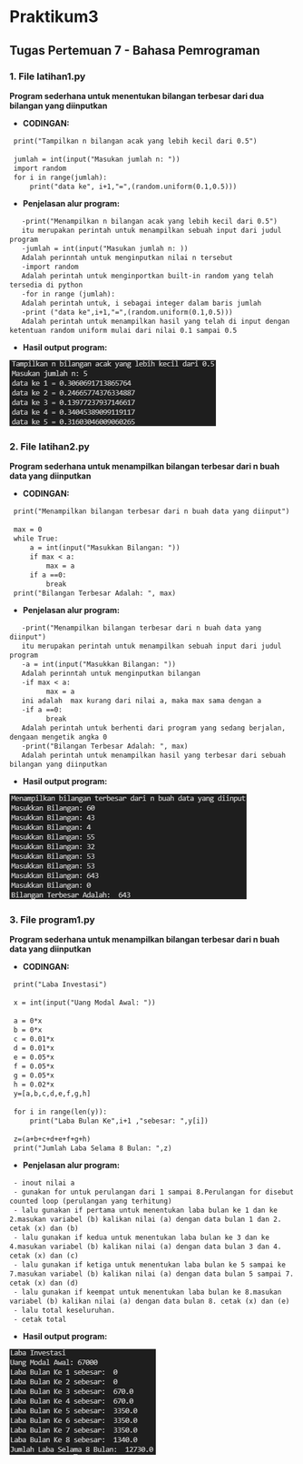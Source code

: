 # Praktikum3
## Tugas Pertemuan 7 - Bahasa Pemrograman

### 1. File latihan1.py
**Program sederhana untuk menentukan bilangan terbesar dari dua bilangan yang diinputkan**

* **CODINGAN:**
```
 print("Tampilkan n bilangan acak yang lebih kecil dari 0.5")

 jumlah = int(input("Masukan jumlah n: "))
 import random
 for i in range(jumlah):
     print("data ke", i+1,"=",(random.uniform(0.1,0.5)))
```

* **Penjelasan alur program:**
```
   -print("Menampilkan n bilangan acak yang lebih kecil dari 0.5") 
   itu merupakan perintah untuk menampilkan sebuah input dari judul program
   -jumlah = int(input("Masukan jumlah n: )) 
   Adalah perinntah untuk menginputkan nilai n tersebut
   -import random
   Adalah perintah untuk menginportkan built-in random yang telah tersedia di python
   -for in range (jumlah): 
   Adalah perintah untuk, i sebagai integer dalam baris jumlah
   -print ("data ke",i+1,"=",(random.uniform(0.1,0.5))) 
   Adalah perintah untuk menampilkan hasil yang telah di input dengan ketentuan random uniform mulai dari nilai 0.1 sampai 0.5
```

* **Hasil output program:**

![Gambar 1](screenshoot/ss1.png)

### 2. File latihan2.py
**Program sederhana untuk menampilkan bilangan terbesar dari n buah data yang diinputkan**

* **CODINGAN:**
```
 print("Menampilkan bilangan terbesar dari n buah data yang diinput")

 max = 0
 while True:
     a = int(input("Masukkan Bilangan: "))
     if max < a:
         max = a
     if a ==0:
         break
 print("Bilangan Terbesar Adalah: ", max)
 ```

 * **Penjelasan alur program:**
```
   -print("Menampilkan bilangan terbesar dari n buah data yang diinput") 
   itu merupakan perintah untuk menampilkan sebuah input dari judul program
   -a = int(input("Masukkan Bilangan: "))
   Adalah perinntah untuk menginputkan bilangan
   -if max < a:
         max = a
   ini adalah  max kurang dari nilai a, maka max sama dengan a
   -if a ==0:
         break 
   Adalah perintah untuk berhenti dari program yang sedang berjalan, dengaan mengetik angka 0
   -print("Bilangan Terbesar Adalah: ", max)
   Adalah perintah untuk menampilkan hasil yang terbesar dari sebuah bilangan yang diinputkan
```

* **Hasil output program:**

![Gambar 2](screenshoot/ss2.png)

### 3. File program1.py
**Program sederhana untuk menampilkan bilangan terbesar dari n buah data yang diinputkan**

* **CODINGAN:**
```
 print("Laba Investasi")

 x = int(input("Uang Modal Awal: "))

 a = 0*x
 b = 0*x
 c = 0.01*x
 d = 0.01*x
 e = 0.05*x
 f = 0.05*x
 g = 0.05*x
 h = 0.02*x
 y=[a,b,c,d,e,f,g,h]

 for i in range(len(y)):
     print("Laba Bulan Ke",i+1 ,"sebesar: ",y[i])

 z=(a+b+c+d+e+f+g+h)
 print("Jumlah Laba Selama 8 Bulan: ",z)
 ```

 * **Penjelasan alur program:**
```
 - inout nilai a
 - gunakan for untuk perulangan dari 1 sampai 8.Perulangan for disebut counted loop (perulangan yang terhitung)
 - lalu gunakan if pertama untuk menentukan laba bulan ke 1 dan ke 2.masukan variabel (b) kalikan nilai (a) dengan data bulan 1 dan 2. cetak (x) dan (b)
 - lalu gunakan if kedua untuk menentukan laba bulan ke 3 dan ke 4.masukan variabel (b) kalikan nilai (a) dengan data bulan 3 dan 4. cetak (x) dan (c)
 - lalu gunakan if ketiga untuk menentukan laba bulan ke 5 sampai ke 7.masukan variabel (b) kalikan nilai (a) dengan data bulan 5 sampai 7. cetak (x) dan (d)
 - lalu gunakan if keempat untuk menentukan laba bulan ke 8.masukan variabel (b) kalikan nilai (a) dengan data bulan 8. cetak (x) dan (e)
 - lalu total keseluruhan.
 - cetak total
```

* **Hasil output program:**

![Gambar 3](screenshoot/ss3.png)